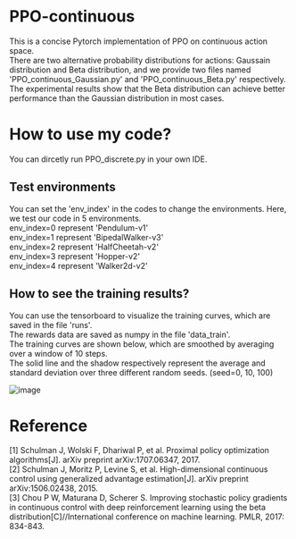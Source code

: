 # PPO-continuous
This is a concise Pytorch implementation of PPO on continuous action space.<br />
There are two alternative probability distributions for actions: Gaussain distribution and Beta distribution, and we provide two files named 'PPO_continuous_Gaussian.py' and 'PPO_continuous_Beta.py' respectively.<br />
The experimental results show that the Beta distribution can achieve better performance than the Gaussian distribution in most cases. <br />

# How to use my code?
You can dircetly run PPO_discrete.py in your own IDE.<br />

## Test environments
You can set the 'env_index' in the codes to change the environments. Here, we test our code in 5 environments.<br />
env_index=0 represent 'Pendulum-v1'<br />
env_index=1 represent 'BipedalWalker-v3'<br />
env_index=2 represent 'HalfCheetah-v2'<br />
env_index=3 represent 'Hopper-v2'<br />
env_index=4 represent 'Walker2d-v2'<br />

## How to see the training results?
You can use the tensorboard to visualize the training curves, which are saved in the file 'runs'.<br />
The rewards data are saved as numpy in the file 'data_train'.<br />
The training curves are shown below,  which are smoothed by averaging over a window of 10 steps.<br />
The solid line and the shadow respectively represent the average and standard deviation over three different random seeds. (seed=0, 10, 100)<br />

![image](https://github.com/Lizhi-sjtu/DRL-code-pytorch/blob/main/5.PPO-continuous/Beta_and_Gaussian.png)

# Reference
[1] Schulman J, Wolski F, Dhariwal P, et al. Proximal policy optimization algorithms[J]. arXiv preprint arXiv:1707.06347, 2017.<br />
[2] Schulman J, Moritz P, Levine S, et al. High-dimensional continuous control using generalized advantage estimation[J]. arXiv preprint arXiv:1506.02438, 2015.<br />
[3] Chou P W, Maturana D, Scherer S. Improving stochastic policy gradients in continuous control with deep reinforcement learning using the beta distribution[C]//International conference on machine learning. PMLR, 2017: 834-843.<br />
